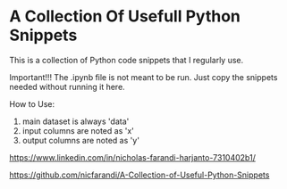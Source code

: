 # A Collection Of Usefull Python Snippets
 This is a collection of Python code snippets that I regularly use. 

Important!!!
The .ipynb file is not meant to be run. Just copy the snippets needed without running it here.

How to Use:
1. main dataset is always 'data'
2. input columns are noted as 'x'
3. output columns are noted as 'y'

https://www.linkedin.com/in/nicholas-farandi-harjanto-7310402b1/

https://github.com/nicfarandi/A-Collection-of-Useful-Python-Snippets
